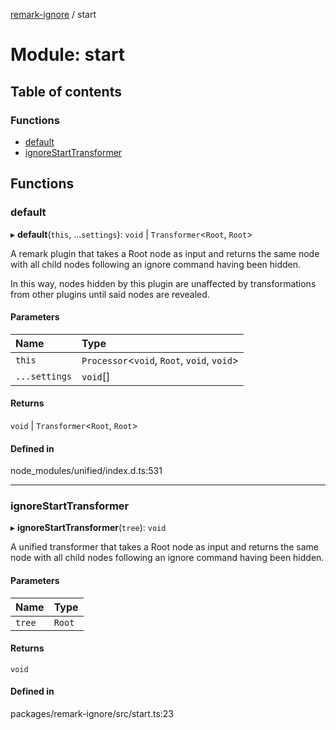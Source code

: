 [remark-ignore][1] / start

# Module: start

## Table of contents

### Functions

- [default][2]
- [ignoreStartTransformer][3]

## Functions

### default

▸ **default**(`this`, ...`settings`): `void` | `Transformer`<`Root`, `Root`>

A remark plugin that takes a Root node as input and returns the same node with
all child nodes following an ignore command having been hidden.

In this way, nodes hidden by this plugin are unaffected by transformations from
other plugins until said nodes are revealed.

#### Parameters

| Name          | Type                                        |
| :------------ | :------------------------------------------ |
| `this`        | `Processor`<`void`, `Root`, `void`, `void`> |
| `...settings` | `void`\[]                                   |

#### Returns

`void` | `Transformer`<`Root`, `Root`>

#### Defined in

node_modules/unified/index.d.ts:531

---

### ignoreStartTransformer

▸ **ignoreStartTransformer**(`tree`): `void`

A unified transformer that takes a Root node as input and returns the same node
with all child nodes following an ignore command having been hidden.

#### Parameters

| Name   | Type   |
| :----- | :----- |
| `tree` | `Root` |

#### Returns

`void`

#### Defined in

packages/remark-ignore/src/start.ts:23

[1]: ../README.md
[2]: start.md#default
[3]: start.md#ignorestarttransformer
